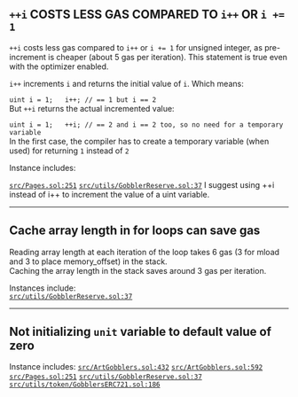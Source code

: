 ## `++i` COSTS LESS GAS COMPARED TO `i++` OR `i += 1`  
  
`++i` costs less gas compared to `i++` or `i += 1` for unsigned integer, as pre-increment is cheaper (about 5 gas per iteration). This statement is true even with the optimizer enabled.  
  
`i++` increments `i` and returns the initial value of `i`. Which means:  
  
`uint i = 1;  
i++; // == 1 but i == 2  `  
But `++i` returns the actual incremented value:  
  
`uint i = 1;  
++i; // == 2 and i == 2 too, so no need for a temporary variable `  
In the first case, the compiler has to create a temporary variable (when used) for returning `1` instead of `2`  
  
Instance includes:  
  
[`src/Pages.sol:251`](https://github.com/code-423n4/2022-09-artgobblers/blob/main/src/Pages.sol#L251)
[`src/utils/GobblerReserve.sol:37`](https://github.com/code-423n4/2022-09-artgobblers/blob/main/src/utils/GobblerReserve.sol#L37)
I suggest using ++i instead of i++ to increment the value of a uint variable.
___
## Cache array length in for loops can save gas  
Reading array length at each iteration of the loop takes 6 gas (3 for mload and 3 to place memory_offset) in the stack.  
Caching the array length in the stack saves around 3 gas per iteration.  
  
Instances include:  
[`src/utils/GobblerReserve.sol:37`](https://github.com/code-423n4/2022-09-artgobblers/blob/main/src/utils/GobblerReserve.sol#L37)
___
## Not initializing `unit` variable to default value of zero  
  
Instance includes:
[`src/ArtGobblers.sol:432`](https://github.com/code-423n4/2022-09-artgobblers/blob/main/src/ArtGobblers.sol#L432)
[`src/ArtGobblers.sol:592`](https://github.com/code-423n4/2022-09-artgobblers/blob/main/src/ArtGobblers.sol#L592)
[`src/Pages.sol:251`](https://github.com/code-423n4/2022-09-artgobblers/blob/main/src/Pages.sol#L251)
[`src/utils/GobblerReserve.sol:37`](https://github.com/code-423n4/2022-09-artgobblers/blob/main/src/utils/GobblerReserve.sol#L37)
[`src/utils/token/GobblersERC721.sol:186`](https://github.com/code-423n4/2022-09-artgobblers/blob/main/src/utils/token/GobblersERC721.sol#L186)